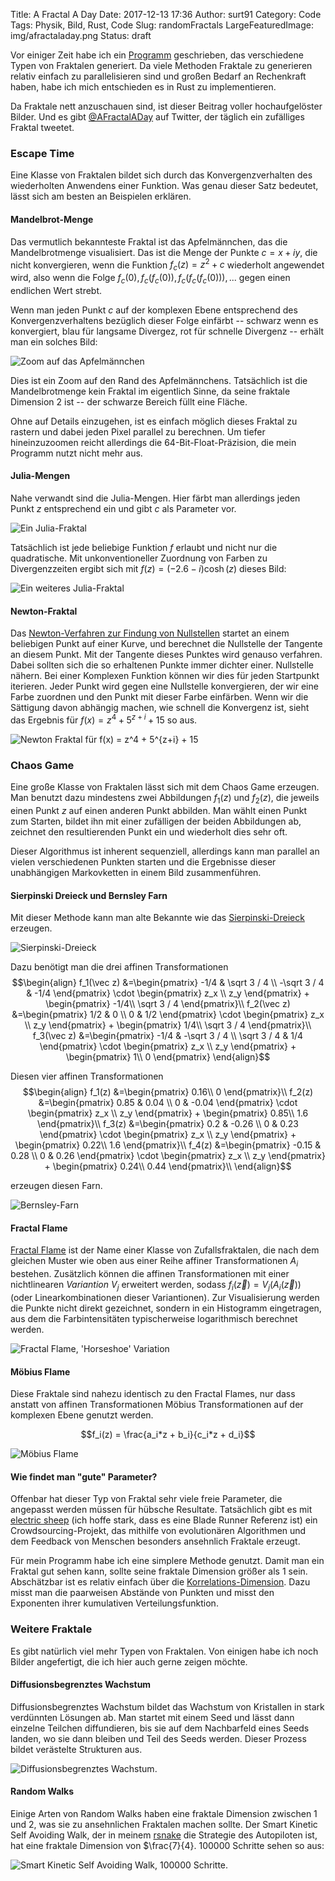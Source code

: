 Title: A Fractal A Day
Date: 2017-12-13 17:36
Author: surt91
Category: Code
Tags: Physik, Bild, Rust, Code
Slug: randomFractals
LargeFeaturedImage: img/afractaladay.png
Status: draft

Vor einiger Zeit habe ich ein [Programm](https://github.com/surt91/AFractalADay)
geschrieben, das verschiedene Typen von Fraktalen generiert. Da viele Methoden
Fraktale zu generieren relativ einfach zu parallelisieren sind und großen
Bedarf an Rechenkraft haben, habe ich mich entschieden es in Rust zu
implementieren.

Da Fraktale nett anzuschauen sind, ist dieser Beitrag voller hochaufgelöster
Bilder. Und es gibt [@AFractalADay](https://twitter.com/AFractalADay) auf
Twitter, der täglich ein zufälliges Fraktal tweetet.


### Escape Time

Eine Klasse von Fraktalen bildet sich durch das Konvergenzverhalten des
wiederholten Anwendens einer Funktion. Was genau dieser Satz bedeutet, lässt
sich am besten an Beispielen erklären.


#### Mandelbrot-Menge

Das vermutlich bekannteste Fraktal ist das Apfelmännchen, das die
Mandelbrotmenge visualisiert. Das ist die Menge der Punkte $c = x + iy$, die
nicht konvergieren, wenn die Funktion $f_c(z) = z^2 + c$ wiederholt angewendet
wird, also wenn die Folge $f_c(0), f_c(f_c(0)), f_c(f_c(f_c(0))), ...$
gegen einen endlichen Wert strebt.

Wenn man jeden Punkt $c$ auf der komplexen Ebene entsprechend des Konvergenzverhaltens
bezüglich dieser Folge einfärbt -- schwarz wenn es konvergiert, blau für langsame
Divergez, rot für schnelle Divergenz -- erhält man ein solches Bild:

![Zoom auf das Apfelmännchen]({filename}/img/mandelbrot.png)

Dies ist ein Zoom auf den Rand des Apfelmännchens. Tatsächlich ist die
Mandelbrotmenge kein Fraktal im eigentlich Sinne, da seine fraktale Dimension
2 ist -- der schwarze Bereich füllt eine Fläche.

Ohne auf Details einzugehen, ist es einfach möglich dieses Fraktal zu rastern
und dabei jeden Pixel parallel zu berechnen. Um tiefer hineinzuzoomen reicht
allerdings die 64-Bit-Float-Präzision, die mein Programm nutzt nicht mehr aus.


#### Julia-Mengen

Nahe verwandt sind die Julia-Mengen. Hier färbt man allerdings jeden Punkt $z$
entsprechend ein und gibt $c$ als Parameter vor.

![Ein Julia-Fraktal]({filename}/img/julia.png)

Tatsächlich ist jede beliebige Funktion $f$ erlaubt und nicht nur die
quadratische. Mit unkonventioneller Zuordnung von Farben zu Divergenzzeiten
ergibt sich mit $f(z) = (-2.6-i) \cosh(z)$ dieses Bild:

![Ein weiteres Julia-Fraktal]({filename}/img/julia2.png)


#### Newton-Fraktal

Das [Newton-Verfahren zur Findung von Nullstellen](https://de.wikipedia.org/wiki/Newton-Verfahren)
startet an einem beliebigen Punkt auf einer Kurve, und berechnet die Nullstelle
der Tangente an diesem Punkt. Mit der Tangente dieses Punktes wird genauso
verfahren. Dabei sollten sich die so erhaltenen Punkte immer dichter einer.
Nullstelle nähern. Bei einer Komplexen Funktion können wir dies für jeden
Startpunkt iterieren. Jeder Punkt wird gegen eine Nullstelle konvergieren, der
wir eine Farbe zuordnen und den Punkt mit dieser Farbe einfärben. Wenn wir die
Sättigung davon abhängig machen, wie schnell die Konvergenz ist, sieht das
Ergebnis für $f(x) = z^4 + 5^{z+i} + 15$ so aus.

![Newton Fraktal für f(x) = z^4 + 5^{z+i} + 15]({filename}/img/newton.png)


### Chaos Game

Eine große Klasse von Fraktalen lässt sich mit dem Chaos Game erzeugen. Man
benutzt dazu mindestens zwei Abbildungen $f_1(z)$ und $f_2(z)$, die jeweils einen
Punkt $z$ auf einen anderen Punkt abbilden. Man wählt einen Punkt zum Starten,
bildet ihn mit einer zufälligen der beiden Abbildungen ab, zeichnet den
resultierenden Punkt ein und wiederholt dies sehr oft.

Dieser Algorithmus ist inherent sequenziell, allerdings kann man parallel an
vielen verschiedenen Punkten starten und die Ergebnisse dieser unabhängigen
Markovketten in einem Bild zusammenführen.

#### Sierpinski Dreieck und Bernsley Farn

Mit dieser Methode kann man alte Bekannte wie das [Sierpinski-Dreieck]({filename}/rule-90.md)
erzeugen.

![Sierpinski-Dreieck]({filename}/img/sierpinski.png)

Dazu benötigt man die drei affinen Transformationen
$$\begin{align}
f_1(\vec z) &=\begin{pmatrix}
            -1/4         & \sqrt 3 / 4 \\
            -\sqrt 3 / 4 & -1/4
        \end{pmatrix}
        \cdot
        \begin{pmatrix}
            z_x \\
            z_y
        \end{pmatrix}
        +
        \begin{pmatrix}
                -1/4\\
                \sqrt 3 / 4
        \end{pmatrix}\\
f_2(\vec z) &=\begin{pmatrix}
            1/2 & 0 \\
            0   & 1/2
        \end{pmatrix}
        \cdot
        \begin{pmatrix}
            z_x \\
            z_y
        \end{pmatrix}
        +
        \begin{pmatrix}
                1/4\\
                \sqrt 3 / 4
        \end{pmatrix}\\
f_3(\vec z) &=\begin{pmatrix}
            -1/4 & -\sqrt 3 / 4 \\
            \sqrt 3 / 4   & 1/4
        \end{pmatrix}
        \cdot
        \begin{pmatrix}
            z_x \\
            z_y
        \end{pmatrix}
        +
        \begin{pmatrix}
                1\\
                0
        \end{pmatrix}
\end{align}$$

Diesen vier affinen Transformationen
$$\begin{align}
f_1(z) &=\begin{pmatrix}
                0.16\\
                0
        \end{pmatrix}\\
f_2(z) &=\begin{pmatrix}
            0.85 & 0.04 \\
            0    & -0.04
        \end{pmatrix}
        \cdot
        \begin{pmatrix}
            z_x \\
            z_y
        \end{pmatrix}
        +
        \begin{pmatrix}
                0.85\\
                1.6
        \end{pmatrix}\\
f_3(z) &=\begin{pmatrix}
            0.2 & -0.26 \\
            0   & 0.23
        \end{pmatrix}
        \cdot
        \begin{pmatrix}
            z_x \\
            z_y
        \end{pmatrix}
        +
        \begin{pmatrix}
                0.22\\
                1.6
        \end{pmatrix}\\
f_4(z) &=\begin{pmatrix}
            -0.15 & 0.28 \\
            0     & 0.26
        \end{pmatrix}
        \cdot
        \begin{pmatrix}
            z_x \\
            z_y
        \end{pmatrix}
        +
        \begin{pmatrix}
                0.24\\
                0.44
        \end{pmatrix}\\
\end{align}$$

erzeugen diesen Farn.

![Bernsley-Farn]({filename}/img/fern.png)


#### Fractal Flame

[Fractal Flame](http://flam3.com/flame_draves.pdf) ist der Name einer Klasse
von Zufallsfraktalen, die nach dem gleichen Muster wie oben aus einer Reihe
affiner Transformationen $A_i$ bestehen. Zusätzlich können die affinen
Transformationen mit einer nichtlinearen *Variantion* $V_j$ erweitert werden,
sodass $f_i(\vec z) = V_j(A_i(\vec z))$ (oder Linearkombinationen dieser Variantionen).
Zur Visualisierung werden die Punkte nicht direkt gezeichnet, sondern in ein
Histogramm eingetragen, aus dem die Farbintensitäten typischerweise
logarithmisch berechnet werden.

![Fractal Flame, 'Horseshoe' Variation]({filename}/img/horseshoe.png)


#### Möbius Flame

Diese Fraktale sind nahezu identisch zu den Fractal Flames, nur dass anstatt von
affinen Transformationen Möbius Transformationen auf der komplexen Ebene genutzt
werden.

$$f_i(z) = \frac{a_i*z + b_i}{c_i*z + d_i}$$

![Möbius Flame]({filename}/img/mobius.png)


#### Wie findet man "gute" Parameter?

Offenbar hat dieser Typ von Fraktal sehr viele freie Parameter, die angepasst
werden müssen für hübsche Resultate. Tatsächlich gibt es mit [electric sheep](https://electricsheep.org/)
(ich hoffe stark, dass es eine Blade Runner Referenz ist) ein Crowdsourcing-Projekt,
das mithilfe von evolutionären Algorithmen und dem Feedback von Menschen
besonders ansehnlich Fraktale erzeugt.

Für mein Programm habe ich eine simplere Methode genutzt. Damit man ein Fraktal
gut sehen kann, sollte seine fraktale Dimension größer als 1 sein. Abschätzbar
ist es relativ einfach über die [Korrelations-Dimension](https://en.wikipedia.org/wiki/Correlation_dimension).
Dazu misst man die paarweisen Abstände von Punkten und misst den Exponenten ihrer
kumulativen Verteilungsfunktion.


### Weitere Fraktale

Es gibt natürlich viel mehr Typen von Fraktalen. Von einigen habe ich noch
Bilder angefertigt, die ich hier auch gerne zeigen möchte.


#### Diffusionsbegrenztes Wachstum

Diffusionsbegrenztes Wachstum bildet das Wachstum von Kristallen in stark
verdünnten Lösungen ab. Man startet mit einem Seed und lässt dann einzelne
Teilchen diffundieren, bis sie auf dem Nachbarfeld eines Seeds landen, wo sie
dann bleiben und Teil des Seeds werden. Dieser Prozess bildet verästelte
Strukturen aus.

![Diffusionsbegrenztes Wachstum]({filename}/img/dla_core.png).


#### Random Walks

Einige Arten von Random Walks haben eine fraktale Dimension zwischen 1 und 2,
was sie zu ansehnlichen Fraktalen machen sollte. Der Smart Kinetic Self
Avoiding Walk, der in meinem [rsnake]({filename}/rsnake.md) die Strategie des
Autopiloten ist, hat eine fraktale Dimension von $\frac{7}{4}. 100000 Schritte
sehen so aus:

![Smart Kinetic Self Avoiding Walk, 100000 Schritte]({filename}/img/sksaw.png).
